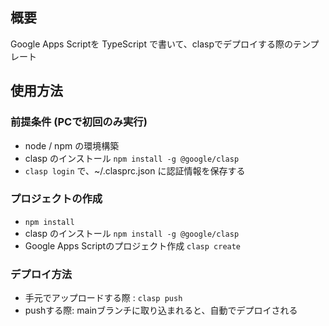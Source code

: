 ## 概要
Google Apps Scriptを TypeScript で書いて、claspでデプロイする際のテンプレート

## 使用方法
### 前提条件 (PCで初回のみ実行)
- node / npm の環境構築
- clasp のインストール `npm install -g @google/clasp`
- `clasp login` で、~/.clasprc.json に認証情報を保存する

### プロジェクトの作成
- `npm install` 
- clasp のインストール `npm install -g @google/clasp`
- Google Apps Scriptのプロジェクト作成 `clasp create`

### デプロイ方法
- 手元でアップロードする際 : `clasp push`
- pushする際: mainブランチに取り込まれると、自動でデプロイされる